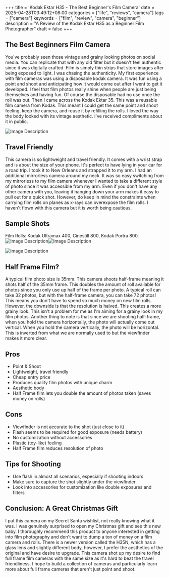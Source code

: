 +++
title = 'Kodak Ektar H35 - The Best Beginner's Film Camera'
date = 2025-04-28T03:49:12+08:00
categories = ["life", "reviews", "camera"]
tags = ["camera"]
keywords = ["film", "review", "camera", "beginner"]
description = "A Review of the Kodak Ektar H35 as a Beginner Film Photographer"
draft = false
+++

## The Best Beginners Film Camera
You've probably seen those vintage and grainy looking photos on social media. You can replicate that with any old filter but it doesn't feel authentic since it was digitally crafted. Film is simply thin strips that store images after being exposed to light. I was chasing the authenticity. My first experience with film cameras was using a disposable kodak camera. It was fun using a point and shoot and anticipating how it would come out after I went to get it developed. I feel that film photos really shine when people are just being themselves and having fun. Of course the disposable had no use once the roll was out. Then I came across the Kodak Ektar 35. This was a reusable film camera from Kodak. This meant I could get the same point and shoot feeling, keep the camera, and reuse it by refilling the rolls. I loved the way the body looked with its vintage aesthetic. I've received compliments about it in public. 

![Image Description](/images/KodakEktraH35.jpg)
## Travel Friendly
This camera is so lightweight and travel friendly. It comes with a wrist strap and is about the size of your phone. It's perfect to have lying in your car for a road trip. I took it to New Orleans and strapped it to my arm. I had an additional mirrorless camera around my neck. It was so easy switching from my mirrorless to my film camera whenever I wanted to take a different style of photo since it was accessible from my arm. Even if you don't have any other camera with you, leaving it hanging down your arm makes it easy to pull out for a quick shot. However, do keep in mind the constraints when carrying film rolls on planes as x-rays can overexpose the film rolls. I haven't flown with this camera but it is worth being cautious. 
## Sample Shots
Film Rolls: Kodak Ultramax 400, Cinestill 800, Kodak Portra 800.
![Image Description](/images/Yash.jpg)![Image Description](/images/NOLA.jpg)

![Image Description](/images/Sven.jpg)

## Half Frame Film?

A typical film photo size is 35mm. This camera shoots half-frame meaning it shots half of the 35mm frame. This doubles the amount of roll available for photos since you only use up half of the frame per photo. A typical roll can take 32 photos, but with the half-frame camera, you can take 72 photos! This means you don't have to spend so much money on new film rolls. However, the downside is that the resolution is halved. This creates a more grainy look. This isn't a problem for me as I'm aiming for a grainy look in my film photos. Another thing to note is that since we are shooting half-frame, when you hold the camera horizontally, the photo will actually come out vertical. When you hold the camera vertically, the photo will be horizontal. This is inverted from what we are normally used to but the viewfinder makes it more clear. 
## Pros

- Point & Shoot 
- Lightweight, travel friendly
- Cheap entry price
- Produces quality film photos with unique charm
- Aesthetic body
- Half Frame film lets you double the amount of photos taken (saves money on rolls)

## Cons

- Viewfinder is not accurate to the shot (just close to it)
- Flash seems to be required for good exposure (needs battery)
- No customization without accessories 
- Plastic (toy-like) feeling 
- Half Frame film reduces resolution of photo
## Tips for Shooting
- Use flash in almost all scenarios, especially if shooting indoors
- Make sure to capture the shot slightly under the viewfinder 
- Look into accessories for customization like double exposures and filters
## Conclusion: A Great Christmas Gift

I put this camera on my Secret Santa wishlist, not really knowing what it was. I was genuinely surprised to open my Christmas gift and see this new baby. I thoroughly recommend this product to anyone interested in getting into film photography and don't want to dump a ton of money on a film camera and rolls. There is a newer version called the H35N, which has a glass lens and slightly different body, however, I prefer the aesthetics of the original and have desire to upgrade. This camera shot up my desire to find full frame film cameras with the same size as it's hard to beat the travel friendliness. I hope to build a collection of cameras and particularly learn more about full frame cameras that aren't just point and shoot.

